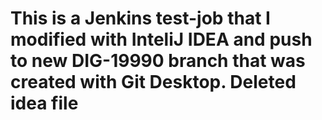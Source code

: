 # This is a Jenkins test-job that I modified with InteliJ IDEA and push to new  DIG-19990 branch that was created with Git Desktop. Deleted idea file
